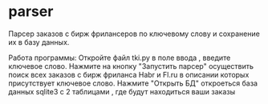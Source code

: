 # parser
Парсер заказов с бирж фрилансеров по ключевому слову и сохранение их в базу данных.

Работа программы:
Откройте файл tki.py в поле ввода , введите ключевое слово.
Нажмите на кнопку "Запустить парсер" осуществить поиск всех заказов с бирж фриланса Habr и Fl.ru в описании которых присутствует ключевое слово.
Нажмите "Открыть БД" откроеться база данных sqlite3 с 2 таблицами , где будут находиться ваши заказы
